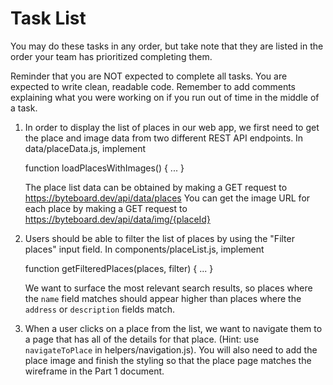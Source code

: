 # Task List

You may do these tasks in any order, but take note that they are listed in
the order your team has prioritized completing them.

Reminder that you are NOT expected to complete all tasks. You are
expected to write clean, readable code. Remember to add comments explaining
what you were working on if you run out of time in the middle of a task.

1.  In order to display the list of places in our web app, we first need to get
    the place and image data from two different REST API endpoints. In
    data/placeData.js, implement

    function loadPlacesWithImages() { ... }

    The place list data can be obtained by making a GET request to
    https://byteboard.dev/api/data/places
    You can get the image URL for each place by making a GET request to
    https://byteboard.dev/api/data/img/{placeId}

2.  Users should be able to filter the list of places by using the "Filter
    places" input field. In components/placeList.js, implement

    function getFilteredPlaces(places, filter) { ... }

    We want to surface the most relevant search results, so places where the
    `name` field matches should appear higher than places where the `address` or
    `description` fields match.

3.  When a user clicks on a place from the list, we want to navigate them to a
    page that has all of the details for that place. (Hint: use
    `navigateToPlace` in helpers/navigation.js). You will also need to add the
    place image and finish the styling so that the place page matches the
    wireframe in the Part 1 document.
